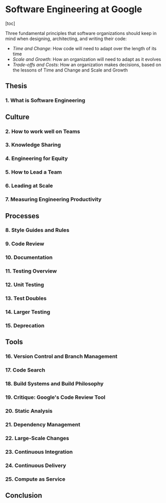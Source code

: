 # Software Engineering at Google

[toc]

Three fundamental principles that software organizations should keep in mind when designing, architecting, and writing their code:

- *Time and Change*: How code will need to adapt over the length of its time
- *Scale and Growth*: How an organization will need to adapt as it evolves
- *Trade-offs and Costs*: How an organization makes decisions, based on the lessons of Time and Change and Scale and Growth



## Thesis

### 1. What is Software Engineering

## Culture

### 2. How to work well on Teams

### 3. Knowledge Sharing

### 4. Engineering for Equity

### 5. How to Lead a Team

### 6. Leading at Scale

### 7. Measuring Engineering Productivity

## Processes

### 8. Style Guides and Rules

### 9. Code Review

### 10. Documentation

### 11. Testing Overview

### 12. Unit Testing

### 13. Test Doubles

### 14. Larger Testing

### 15. Deprecation

## Tools

### 16. Version Control and Branch Management

### 17. Code Search

### 18. Build Systems and Build Philosophy

### 19. Critique: Google's Code Review Tool

### 20. Static Analysis

### 21. Dependency Management

### 22. Large-Scale Changes

### 23. Continuous Integration

### 24. Continuous Delivery

### 25. Compute as Service

## Conclusion

### 